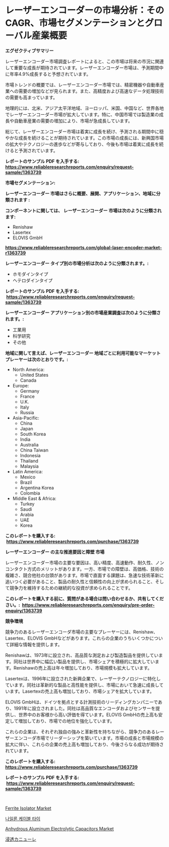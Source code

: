 <p><h1>レーザーエンコーダーの市場分析：そのCAGR、市場セグメンテーションとグローバル産業概要</h1></p><p><strong>エグゼクティブサマリー</strong></p>
<p><p>レーザーエンコーダー市場調査レポートによると、この市場は将来の市況に関連して重要な成長が期待されています。レーザーエンコーダー市場は、予測期間中に年率4.9%成長すると予想されています。</p><p>市場トレンドの概要では、レーザーエンコーダー市場では、精密機器や自動車産業への需要の増加などが見られます。また、高精度および高速なデータ処理技術の需要も高まっています。</p><p>地理的には、北米、アジア太平洋地域、ヨーロッパ、米国、中国など、世界各地でレーザーエンコーダー市場が拡大しています。特に、中国市場では製造業の成長や自動車産業の需要の増加により、市場が急成長しています。</p><p>総じて、レーザーエンコーダー市場は着実に成長を続け、予測される期間中に穏やかな成長を続けることが期待されています。この市場の成長には、新興国市場の拡大やテクノロジーの進歩などが寄与しており、今後も市場は着実に成長を続けると予測されています。</p></p>
<p><strong>レポートのサンプル PDF を入手する: <a href="https://www.reliableresearchreports.com/enquiry/request-sample/1363739">https://www.reliableresearchreports.com/enquiry/request-sample/1363739</a></strong></p>
<p><strong>市場セグメンテーション:</strong></p>
<p><strong> レーザーエンコーダー 市場はさらに概要、展開、アプリケーション、地域に分類されます :</strong></p>
<p><strong>コンポーネントに関しては、 レーザーエンコーダー 市場は次のように分類されます: &nbsp;</strong></p>
<p><ul><li>Renishaw</li><li>Lasertex</li><li>ELOVIS GmbH</li></ul></p>
<p><strong><a href="https://www.reliableresearchreports.com/global-laser-encoder-market-r1363739">https://www.reliableresearchreports.com/global-laser-encoder-market-r1363739</a></strong></p>
<p><strong> レーザーエンコーダー タイプ別の市場分析は次のように分類されます。:</strong></p>
<p><ul><li>ホモダインタイプ</li><li>ヘテロダインタイプ</li></ul></p>
<p><strong>レポートのサンプル PDF を入手する: &nbsp;<a href="https://www.reliableresearchreports.com/enquiry/request-sample/1363739">https://www.reliableresearchreports.com/enquiry/request-sample/1363739</a></strong></p>
<p><strong> レーザーエンコーダー アプリケーション別の市場産業調査は次のように分類されます。:</strong></p>
<p><ul><li>工業用</li><li>科学研究</li><li>その他</li></ul></p>
<p><strong>地域に関して言えば、レーザーエンコーダー 地域ごとに利用可能なマーケットプレーヤーは次のとおりです。:</strong></p>
<p><ul>
    <li>
        North America:
        <ul>
            <li>United States</li>
            <li>Canada</li>
        </ul>
    </li>
    <li>
        Europe:
        <ul>
            <li>Germany</li>
            <li>France</li>
            <li>U.K.</li>
            <li>Italy</li>
            <li>Russia</li>
        </ul>
    </li>
    <li>
        Asia-Pacific:
        <ul>
            <li>China</li>
            <li>Japan</li>
            <li>South Korea</li>
            <li>India</li>
            <li>Australia</li>
            <li>China Taiwan</li>
            <li>Indonesia</li>
            <li>Thailand</li>
            <li>Malaysia</li>
        </ul>
    </li>
    <li>
        Latin America:
        <ul>
            <li>Mexico</li>
            <li>Brazil</li>
            <li>Argentina Korea</li>
            <li>Colombia</li>
        </ul>
    </li>
    <li>
        Middle East & Africa:
        <ul>
            <li>Turkey</li>
            <li>Saudi</li>
            <li>Arabia</li>
            <li>UAE</li>
            <li>Korea</li>
        </ul>
    </li>
    </ul></p>
<p><strong>このレポートを購入する: &nbsp;<a href="https://www.reliableresearchreports.com/purchase/1363739">https://www.reliableresearchreports.com/purchase/1363739</a></strong></p>
<p><strong>レーザーエンコーダー の主な推進要因と障壁 市場</strong></p>
<p><p>レーザーエンコーダー市場の主要な要因は、高い精度、高速動作、耐久性、ノンコンタクト方式のメリットがあります。一方、市場での障壁は、高価格、技術の複雑さ、競合他社の台頭があります。市場で直面する課題は、急速な技術革新に追いつく必要があること、製品の耐久性と信頼性の向上が求められること、そして競争力を維持するための継続的な投資が求められることです。</p></p>
<p><strong>このレポートを購入する前に、質問がある場合は問い合わせるか、共有してください。:&nbsp; <a href="https://www.reliableresearchreports.com/enquiry/pre-order-enquiry/1363739">https://www.reliableresearchreports.com/enquiry/pre-order-enquiry/1363739</a></strong></p>
<p><strong>競争環境</strong></p>
<p><p>競争力のあるレーザーエンコーダ市場の主要なプレーヤーには、Renishaw、Lasertex、ELOVIS GmbHなどがあります。これらの企業のうちいくつかについて詳細な情報を提供します。</p><p>Renishawは、1973年に設立され、高品質な測定および製造製品を提供しています。同社は世界中に幅広い製品を提供し、市場シェアを積極的に拡大しています。Renishawの売上高は年々増加しており、市場規模も拡大しています。</p><p>Lasertexは、1996年に設立された新興企業で、レーザーテクノロジーに特化しています。同社は革新的な製品と高性能を提供し、市場において急速に成長しています。Lasertexの売上高も増加しており、市場シェアを拡大しています。</p><p>ELOVIS GmbHは、ドイツを拠点とする計測技術のリーディングカンパニーであり、1991年に設立されました。同社は高品質なエンコーダおよびセンサーを提供し、世界中のお客様から高い評価を得ています。ELOVIS GmbHの売上高も安定して増加しており、市場での地位を強化しています。</p><p>これらの企業は、それぞれ独自の強みと革新性を持ちながら、競争力のあるレーザーエンコーダ市場でリーダーシップを築いています。市場の成長と市場規模の拡大に伴い、これらの企業の売上高も増加しており、今後さらなる成功が期待されています。</p></p>
<p><strong>このレポートを購入する: &nbsp; <a href="https://www.reliableresearchreports.com/purchase/1363739">https://www.reliableresearchreports.com/purchase/1363739</a></strong></p>
<p><strong>レポートのサンプル PDF を入手する: &nbsp;<a href="https://www.reliableresearchreports.com/enquiry/request-sample/1363739">https://www.reliableresearchreports.com/enquiry/request-sample/1363739</a></strong><strong></strong></p>
<p>&nbsp;</p>
<p><p><a href="https://www.linkedin.com/pulse/ferrite-isolator-market-comprehensive-assessment-type-application-wtfwc?trackingId=WXK7gz7QWSme2pdi%2BL7IeQ%3D%3D">Ferrite Isolator Market</a></p><p><a href="https://github.com/RichardLueilwitz787/Market-Research-Report-List-1/blob/main/910114329006.md">나일론 케이블 타이</a></p><p><a href="https://www.linkedin.com/pulse/analyzing-anhydrous-aluminum-electrolytic-capacitors-market-dossc?trackingId=YybtdnOSKMLtNrDgpBySSg%3D%3D">Anhydrous Aluminum Electrolytic Capacitors Market</a></p><p><a href="https://github.com/JacksonWiza1924/Market-Research-Report-List-1/blob/main/531154531490.md">浸透カニューレ</a></p></p>
